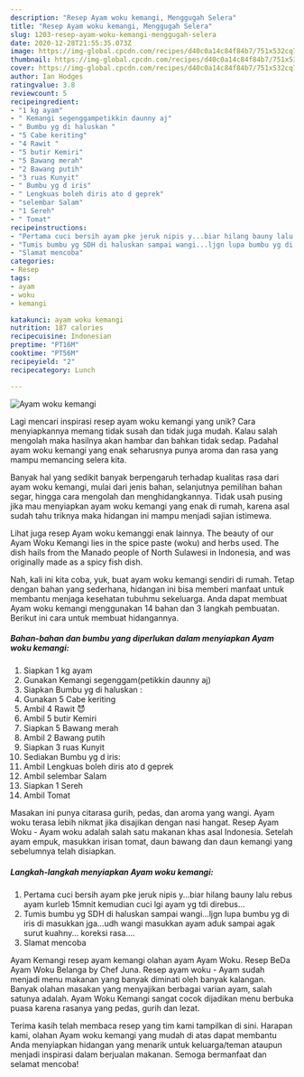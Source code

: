 ```yaml
---
description: "Resep Ayam woku kemangi, Menggugah Selera"
title: "Resep Ayam woku kemangi, Menggugah Selera"
slug: 1203-resep-ayam-woku-kemangi-menggugah-selera
date: 2020-12-28T21:55:35.073Z
image: https://img-global.cpcdn.com/recipes/d40c0a14c84f84b7/751x532cq70/ayam-woku-kemangi-foto-resep-utama.jpg
thumbnail: https://img-global.cpcdn.com/recipes/d40c0a14c84f84b7/751x532cq70/ayam-woku-kemangi-foto-resep-utama.jpg
cover: https://img-global.cpcdn.com/recipes/d40c0a14c84f84b7/751x532cq70/ayam-woku-kemangi-foto-resep-utama.jpg
author: Ian Hodges
ratingvalue: 3.8
reviewcount: 5
recipeingredient:
- "1 kg ayam"
- " Kemangi segenggampetikkin daunny aj"
- " Bumbu yg di haluskan "
- "5 Cabe keriting"
- "4 Rawit "
- "5 butir Kemiri"
- "5 Bawang merah"
- "2 Bawang putih"
- "3 ruas Kunyit"
- " Bumbu yg d iris"
- " Lengkuas boleh diris ato d geprek"
- "selembar Salam"
- "1 Sereh"
- " Tomat"
recipeinstructions:
- "Pertama cuci bersih ayam pke jeruk nipis y...biar hilang bauny lalu rebus ayam kurleb 15mnit kemudian cuci lgi ayam yg tdi direbus..."
- "Tumis bumbu yg SDH di haluskan sampai wangi...ljgn lupa bumbu yg di iris di masukkan jga...udh wangi masukkan ayam aduk sampai agak surut kuahny... koreksi rasa...."
- "Slamat mencoba"
categories:
- Resep
tags:
- ayam
- woku
- kemangi

katakunci: ayam woku kemangi 
nutrition: 187 calories
recipecuisine: Indonesian
preptime: "PT16M"
cooktime: "PT56M"
recipeyield: "2"
recipecategory: Lunch

---
```



![Ayam woku kemangi](https://img-global.cpcdn.com/recipes/d40c0a14c84f84b7/751x532cq70/ayam-woku-kemangi-foto-resep-utama.jpg)

Lagi mencari inspirasi resep ayam woku kemangi yang unik? Cara menyiapkannya memang tidak susah dan tidak juga mudah. Kalau salah mengolah maka hasilnya akan hambar dan bahkan tidak sedap. Padahal ayam woku kemangi yang enak seharusnya punya aroma dan rasa yang mampu memancing selera kita.

Banyak hal yang sedikit banyak berpengaruh terhadap kualitas rasa dari ayam woku kemangi, mulai dari jenis bahan, selanjutnya pemilihan bahan segar, hingga cara mengolah dan menghidangkannya. Tidak usah pusing jika mau menyiapkan ayam woku kemangi yang enak di rumah, karena asal sudah tahu triknya maka hidangan ini mampu menjadi sajian istimewa.

Lihat juga resep Ayam woku kemanggi enak lainnya. The beauty of our Ayam Woku Kemangi lies in the spice paste (woku) and herbs used. The dish hails from the Manado people of North Sulawesi in Indonesia, and was originally made as a spicy fish dish.


Nah, kali ini kita coba, yuk, buat ayam woku kemangi sendiri di rumah. Tetap dengan bahan yang sederhana, hidangan ini bisa memberi manfaat untuk membantu menjaga kesehatan tubuhmu sekeluarga. Anda dapat membuat Ayam woku kemangi menggunakan 14 bahan dan 3 langkah pembuatan. Berikut ini cara untuk membuat hidangannya.

<!--inarticleads1-->

##### Bahan-bahan dan bumbu yang diperlukan dalam menyiapkan Ayam woku kemangi:

1. Siapkan 1 kg ayam
1. Gunakan  Kemangi segenggam(petikkin daunny aj)
1. Siapkan  Bumbu yg di haluskan :
1. Gunakan 5 Cabe keriting
1. Ambil 4 Rawit 😈
1. Ambil 5 butir Kemiri
1. Siapkan 5 Bawang merah
1. Ambil 2 Bawang putih
1. Siapkan 3 ruas Kunyit
1. Sediakan  Bumbu yg d iris:
1. Ambil  Lengkuas boleh diris ato d geprek
1. Ambil selembar Salam
1. Siapkan 1 Sereh
1. Ambil  Tomat


Masakan ini punya citarasa gurih, pedas, dan aroma yang wangi. Ayam woku terasa lebih nikmat jika disajikan dengan nasi hangat. Resep Ayam Woku - Ayam woku adalah salah satu makanan khas asal Indonesia. Setelah ayam empuk, masukkan irisan tomat, daun bawang dan daun kemangi yang sebelumnya telah disiapkan. 

<!--inarticleads2-->

##### Langkah-langkah menyiapkan Ayam woku kemangi:

1. Pertama cuci bersih ayam pke jeruk nipis y...biar hilang bauny lalu rebus ayam kurleb 15mnit kemudian cuci lgi ayam yg tdi direbus...
1. Tumis bumbu yg SDH di haluskan sampai wangi...ljgn lupa bumbu yg di iris di masukkan jga...udh wangi masukkan ayam aduk sampai agak surut kuahny... koreksi rasa....
1. Slamat mencoba


Ayam Kemangi resep ayam kemangi olahan ayam Ayam Woku. Resep BeDa Ayam Woku Belanga by Chef Juna. Resep ayam woku - Ayam sudah menjadi menu makanan yang banyak diminati oleh banyak kalangan. Banyak olahan masakan yang menyajikan berbagai varian ayam, salah satunya adalah. Ayam Woku Kemangi sangat cocok dijadikan menu berbuka puasa karena rasanya yang pedas, gurih dan lezat. 

Terima kasih telah membaca resep yang tim kami tampilkan di sini. Harapan kami, olahan Ayam woku kemangi yang mudah di atas dapat membantu Anda menyiapkan hidangan yang menarik untuk keluarga/teman ataupun menjadi inspirasi dalam berjualan makanan. Semoga bermanfaat dan selamat mencoba!
